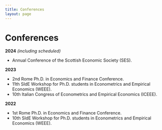 ```yaml
---
title: Conferences
layout: page
---
```


# Conferences

**2024** *(including scheduled)*
- Annual Conference of the Scottish Economic Society (SES).

**2023**
- 2nd Rome Ph.D. in Economics and Finance Conference.
- 11th SIdE Workshop for Ph.D. students in Econometrics and Empirical Economics (WEEE).
- 10th Italian Congress of Econometrics and Empirical Economics (ICEEE).

**2022** 
- 1st Rome Ph.D. in Economics and Finance Conference.
- 10th SIdE Workshop for Ph.D. students in Econometrics and Empirical Economics (WEEE).
